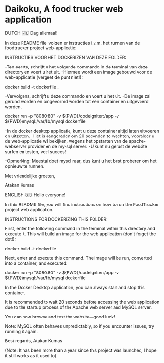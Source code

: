 # Daikoku, A food trucker web application

DUTCH 🇳🇱
Dag allemaal!

In deze README file, volgen er instructies i.v.m. het runnen van de foodtrucker project web-applicatie:

INSTRUCTIES VOOR HET DOCKERIZEN VAN DEZE FOLDER:

-Ten eerste, schrijft u het volgende commando in de terminal van deze directory en voert u het uit.
-Hiermee wordt een image gebouwd voor de web-applicatie (vergeet de punt niet!):

docker build -t dockerfile .

-Vervolgens, schrijft u deze commando en voert u het uit.
-De image zal gerund worden en omgevormd worden tot een container en uitgevoerd worden. 

docker run -p "8080:80" -v ${PWD}/codeigniter:/app -v ${PWD}/mysql:/var/lib/mysql dockerfile

-In de docker desktop applicatie, kunt u deze container altijd laten uitvoeren en uitzetten.
-Het is aangeraden om 20 seconden te wachten, vooraleer u de web-applicatie wil bekijken, wegens het opstarten
van de apache-webserver provider en de my-sql server.
-U kunt nu gerust de website surfen en testen, veel succes!

-Opmerking: Meestal doet mysql raar, dus kunt u het best proberen om het opnieuw te runnen.

Met vriendelijke groeten,

Atakan Kumas

ENGLISH 🇬🇧
Hello everyone!

In this README file, you will find instructions on how to run the FoodTrucker project web application.

INSTRUCTIONS FOR DOCKERIZING THIS FOLDER:

First, enter the following command in the terminal within this directory and execute it.
This will build an image for the web application (don’t forget the dot!):

docker build -t dockerfile .

Next, enter and execute this command.
The image will be run, converted into a container, and executed:

docker run -p "8080:80" -v ${PWD}/codeigniter:/app -v ${PWD}/mysql:/var/lib/mysql dockerfile

In the Docker Desktop application, you can always start and stop this container.

It is recommended to wait 20 seconds before accessing the web application due to the startup process of the Apache web server and MySQL server.

You can now browse and test the website—good luck!

Note: MySQL often behaves unpredictably, so if you encounter issues, try running it again.

Best regards,
Atakan Kumas


(Note: It has been more than a year since this project was launched, I hope it still works as it used to)
